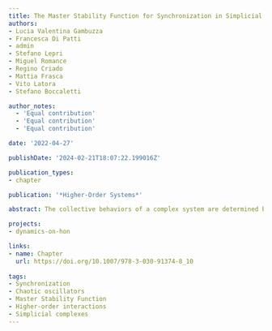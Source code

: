 ```yaml
---
title: The Master Stability Function for Synchronization in Simplicial Complexes
authors:
- Lucia Valentina Gambuzza
- Francesca Di Patti
- admin
- Stefano Lepri
- Miguel Romance
- Regino Criado
- Mattia Frasca
- Vito Latora
- Stefano Boccaletti

author_notes:
  - 'Equal contribution'
  - 'Equal contribution'
  - 'Equal contribution'

date: '2022-04-27'

publishDate: '2024-02-21T18:07:22.199016Z'

publication_types:
- chapter

publication: '*Higher-Order Systems*'

abstract: The collective behaviors of a complex system are determined by the intricate way in which its components interact. In this chapter we discuss a novel and general analytical framework to study synchronized states in systems of many dynamical units with many-body interactions, which allows to account for the microscopic structure of the interactions at any possible order. In such a framework, the N dynamical units of a system are associated to the N nodes of a D dimensional simplicial complex, whose simplices represent the structure of the different types of coupling. Namely, 1-simplices (links) describe pairwise interactions, 2-simplices (triangles) describe three-body interactions, 3-simpliced (tetrahedra) four-body interactions, and so on. Such a description generalizes that of a complex network of dynamical units, and reduces to it in the particular case of D=1 simplicial complexes. Within this framework, we study the onset of full synchronization and the conditions for the stability of a synchronized state in systems of identical dynamical units. We show that, under certain assumptions on the network topology or on the form of the coupling, these conditions can be written in terms of a Master Stability Function that generalizes the existing results valid for pairwise interactions (i.e. networks) to the case of complex systems with the most general possible architecture. As an example of the potential utility of the proposed method we study the dynamics of D=3 simplicial complexes of chaotic systems (Rössler oscillators) and we investigate how the stability of synchronized states depends on the interplay between the control parameters of the chaotic units and the structural properties of the simplicial complex.

projects: 
- dynamics-on-hon

links:
- name: Chapter
  url: https://doi.org/10.1007/978-3-030-91374-8_10
  
tags:
- Synchronization
- Chaotic oscillators
- Master Stability Function
- Higher-order interactions
- Simplicial complexes
---
```

